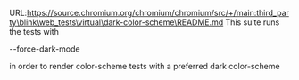 URL:https://source.chromium.org/chromium/chromium/src/+/main:third_party\blink\web_tests\virtual\dark-color-scheme\README.md
This suite runs the tests with

--force-dark-mode

in order to render color-scheme tests with a preferred dark color-scheme
